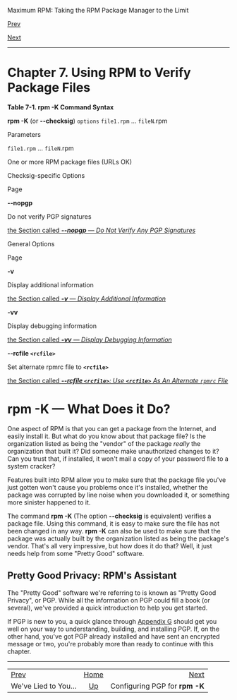 <div class="NAVHEADER">

Maximum RPM: Taking the RPM Package Manager to the Limit

</div>

[Prev](s1-rpm-verify-we-lied.html)

[Next](s1-rpm-checksig-configuring-pgp.html)

-----

<div class="chapter">

# <span id="ch-rpm-checksig"></span>Chapter 7. Using RPM to Verify Package Files

<div class="table">

<span id="tb-rpm-checksig-command-syntax"></span>

**Table 7-1. **rpm -K** Command Syntax**

**rpm -K** (or **--checksig**) `options` `file1.rpm` … `fileN`.rpm

</div>

</div>

Parameters

`file1.rpm` … `fileN`.rpm

One or more RPM package files (URLs OK)

Checksig-specific Options

Page

**--nopgp**

Do not verify PGP signatures

[the Section called ***--nopgp** — Do Not Verify Any PGP
Signatures*](s1-rpm-checksig-using-rpm-k.html#s2-rpm-checksig-nopgp-option)

General Options

Page

**-v**

Display additional information

[the Section called ***-v** — Display Additional
Information*](s1-rpm-checksig-using-rpm-k.html#s2-rpm-checksig-v-option)

**-vv**

Display debugging information

[the Section called ***-vv** — Display Debugging
Information*](s1-rpm-checksig-using-rpm-k.html#s2-rpm-checksig-vv-option)

**--rcfile `<rcfile>`**

Set alternate rpmrc file to **`<rcfile>`**

[the Section called ***--rcfile `<rcfile>`**: Use **`<rcfile>`** As An
Alternate `rpmrc`
File*](s1-rpm-checksig-using-rpm-k.html#s2-rpm-checksig-rcfile-option)

<div class="sect1">

# <span id="s1-rpm-checksig-what-it-does">**rpm -K** — What Does it Do?</span>

One aspect of RPM is that you can get a package from the Internet, and
easily install it. But what do you know about that package file? Is the
organization listed as being the "vendor" of the package *really* the
organization that built it? Did someone make unauthorized changes to it?
Can you trust that, if installed, it won't mail a copy of your password
file to a system cracker?

Features built into RPM allow you to make sure that the package file
you've just gotten won't cause you problems once it's installed, whether
the package was corrupted by line noise when you downloaded it, or
something more sinister happened to it.

The command **rpm -K** (The option **--checksig** is equivalent)
verifies a package file. Using this command, it is easy to make sure the
file has not been changed in any way. **rpm -K** can also be used to
make sure that the package was actually built by the organization listed
as being the package's vendor. That's all very impressive, but how does
it do that? Well, it just needs help from some "Pretty Good" software.

<div class="sect2">

## <span id="s2-rpm-checksig-pgp-rpms-assistant">Pretty Good Privacy: RPM's Assistant</span>

The "Pretty Good" software we're referring to is known as "Pretty Good
Privacy", or PGP. While all the information on PGP could fill a book (or
several), we've provided a quick introduction to help you get started.

If PGP is new to you, a quick glance through [Appendix
G](ch-pgp-intro.html) should get you well on your way to understanding,
building, and installing PGP. If, on the other hand, you've got PGP
already installed and have sent an encrypted message or two, you're
probably more than ready to continue with this chapter.

</div>

</div>

<div class="NAVFOOTER">

-----

|                                    |                    |                                              |
| :--------------------------------- | :----------------: | -------------------------------------------: |
| [Prev](s1-rpm-verify-we-lied.html) | [Home](index.html) | [Next](s1-rpm-checksig-configuring-pgp.html) |
| We've Lied to You…                 |  [Up](p108.html)   |               Configuring PGP for **rpm -K** |

</div>
